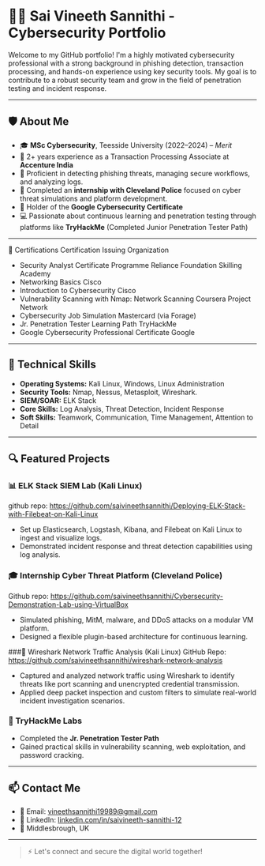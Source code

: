 # 👨‍💻 Sai Vineeth Sannithi - Cybersecurity Portfolio

Welcome to my GitHub portfolio! I'm a highly motivated cybersecurity professional with a strong background in phishing detection, transaction processing, and hands-on experience using key security tools. My goal is to contribute to a robust security team and grow in the field of penetration testing and incident response.

---

## 🛡️ About Me

- 🎓 **MSc Cybersecurity**, Teesside University (2022–2024) – *Merit*
- 💼 2+ years experience as a Transaction Processing Associate at **Accenture India**
- 🎯 Proficient in detecting phishing threats, managing secure workflows, and analyzing logs.
- 👮 Completed an **internship with Cleveland Police** focused on cyber threat simulations and platform development.
- 📜 Holder of the **Google Cybersecurity Certificate**
- 💻 Passionate about continuous learning and penetration testing through platforms like **TryHackMe** (Completed Junior Penetration Tester Path)

---

🏅 Certifications
Certification	Issuing Organization	
- Security Analyst Certificate Programme	Reliance Foundation Skilling Academy	
- Networking Basics	Cisco
- Introduction to Cybersecurity	Cisco	
- Vulnerability Scanning with Nmap: Network Scanning	Coursera Project Network
- Cybersecurity Job Simulation	Mastercard (via Forage)	
- Jr. Penetration Tester Learning Path	TryHackMe	
- Google Cybersecurity Professional Certificate	Google	
---

## 🧰 Technical Skills

- **Operating Systems:** Kali Linux, Windows, Linux Administration
- **Security Tools:** Nmap, Nessus, Metasploit, Wireshark.
- **SIEM/SOAR:** ELK Stack
- **Core Skills:** Log Analysis, Threat Detection, Incident Response
- **Soft Skills:** Teamwork, Communication, Time Management, Attention to Detail

---

## 🔍 Featured Projects

### 📊 ELK Stack SIEM Lab (Kali Linux)
github repo: https://github.com/saivineethsannithi/Deploying-ELK-Stack-with-Filebeat-on-Kali-Linux
- Set up Elasticsearch, Logstash, Kibana, and Filebeat on Kali Linux to ingest and visualize logs.
- Demonstrated incident response and threat detection capabilities using log analysis.

### 🎓 Internship Cyber Threat Platform (Cleveland Police)
Github repo: https://github.com/saivineethsannithi/Cybersecurity-Demonstration-Lab-using-VirtualBox
- Simulated phishing, MitM, malware, and DDoS attacks on a modular VM platform.
- Designed a flexible plugin-based architecture for continuous learning.

###📡 Wireshark Network Traffic Analysis (Kali Linux)
GitHub Repo: https://github.com/saivineethsannithi/wireshark-network-analysis
- Captured and analyzed network traffic using Wireshark to identify threats like port scanning and unencrypted credential transmission.
- Applied deep packet inspection and custom filters to simulate real-world incident investigation scenarios.
  
### 🧪 TryHackMe Labs
- Completed the **Jr. Penetration Tester Path**
- Gained practical skills in vulnerability scanning, web exploitation, and password cracking.

---

## 📫 Contact Me

- 📧 Email: vineethsannithi19989@gmail.com  
- 🔗 LinkedIn: [linkedin.com/in/saivineeth-sannithi-12](https://www.linkedin.com/in/saivineeth-sannithi-12)
- 📍 Middlesbrough, UK  

---

> ⚡ Let's connect and secure the digital world together!


